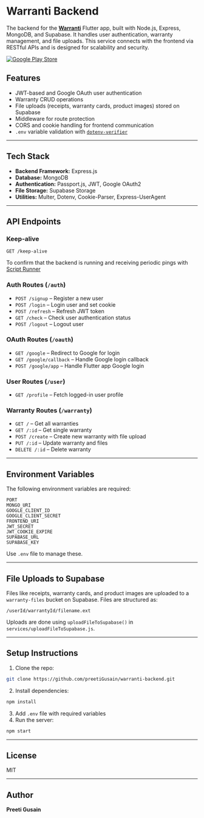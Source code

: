 # Warranti Backend

The backend for the [**Warranti**](https://github.com/preetiGusain/warranti_app) Flutter app, built with Node.js, Express, MongoDB, and Supabase. It handles user authentication, warranty management, and file uploads. This service connects with the frontend via RESTful APIs and is designed for scalability and security.

[![Google Play Store](https://img.shields.io/badge/Download%20on%20Google%20Play-FFD700?style=for-the-badge&logo=google-play&logoColor=white)](https://play.google.com/store/apps/details?id=com.preeti.warranti_app&pcampaignid=web_share)



## Features
- JWT-based and Google OAuth user authentication
- Warranty CRUD operations
- File uploads (receipts, warranty cards, product images) stored on Supabase
- Middleware for route protection
- CORS and cookie handling for frontend communication
- `.env` variable validation with [`dotenv-verifier`](https://github.com/preetiGusain/dotenv-verifier)

---

## Tech Stack
- **Backend Framework:** Express.js
- **Database:** MongoDB
- **Authentication:** Passport.js, JWT, Google OAuth2
- **File Storage:** Supabase Storage
- **Utilities:** Multer, Dotenv, Cookie-Parser, Express-UserAgent

---

## API Endpoints

### Keep-alive
```http
GET /keep-alive
```
To confirm that the backend is running and receiving periodic pings with [Script Runner](https://shorturl.at/aszVH)

### Auth Routes (`/auth`)
- `POST /signup` – Register a new user
- `POST /login` – Login user and set cookie
- `POST /refresh` – Refresh JWT token
- `GET /check` – Check user authentication status
- `POST /logout` – Logout user

### OAuth Routes (`/oauth`)
- `GET /google` – Redirect to Google for login
- `GET /google/callback` – Handle Google login callback
- `POST /google/app` – Handle Flutter app Google login

### User Routes (`/user`)
- `GET /profile` – Fetch logged-in user profile

### Warranty Routes (`/warranty`)
- `GET /` – Get all warranties
- `GET /:id` – Get single warranty
- `POST /create` – Create new warranty with file upload
- `PUT /:id` – Update warranty and files
- `DELETE /:id` – Delete warranty

---

## Environment Variables
The following environment variables are required:
```
PORT
MONGO_URI
GOOGLE_CLIENT_ID
GOOGLE_CLIENT_SECRET
FRONTEND_URI
JWT_SECRET
JWT_COOKIE_EXPIRE
SUPABASE_URL
SUPABASE_KEY
```

Use `.env` file to manage these.

---

## File Uploads to Supabase
Files like receipts, warranty cards, and product images are uploaded to a `warranty-files` bucket on Supabase. Files are structured as:
```
/userId/warrantyId/filename.ext
```
Uploads are done using `uploadFileToSupabase()` in `services/uploadFileToSupabase.js`.

---

## Setup Instructions
1. Clone the repo:
```bash
git clone https://github.com/preetiGusain/warranti-backend.git
```
2. Install dependencies:
```bash
npm install
```
3. Add `.env` file with required variables
4. Run the server:
```bash
npm start
```

---

## License
MIT

---

## Author
**Preeti Gusain**
